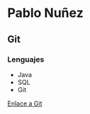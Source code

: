 # Pablo Nuñez
## Git
### Lenguajes 


* Java
* SQL
* Git


[Enlace a Git](https://github.com/PabloMontero04/Evaluacion_Conocimientos_Git)
